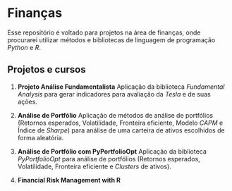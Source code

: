 # Finanças

Esse repositório é voltado para projetos na área de finanças, onde procurarei utilizar métodos e bibliotecas de linguagem de programação *Python* e *R*.

## Projetos e cursos

1) **Projeto Análise Fundamentalista**
Aplicação da biblioteca *Fundamental Analysis* para gerar indicadores para avaliação da *Tesla* e de suas ações.

2) **Análise de Portfólio**
Aplicação de métodos de análise de portfólios (Retornos esperados, Volatilidade, Fronteira eficiente, Modelo *CAPM* e Índice de *Sharpe*) para análise de uma carteira de ativos escolhidos de forma aleatória.

3) **Análise de Portfólio com  PyPortfolioOpt**
Aplicação da biblioteca *PyPortfolioOpt* para análise de portfólios (Retornos esperados, Volatilidade, Fronteira eficiente e *Clusters* de ativos).

4) **Financial Risk Management with R**


